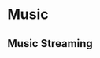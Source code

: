 <script setup>
import { ref } from 'vue';
import NavContainer from '../components/NavContainer.vue';
import newsData from '../assets/entertainment/music.json';

const data = ref(newsData);
</script>

# Music

## Music Streaming

<NavContainer :data="data.musicStreaming"/>


